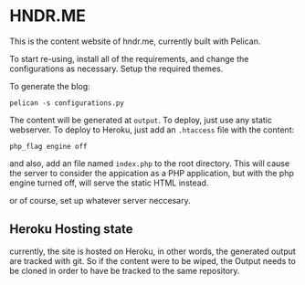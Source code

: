 HNDR.ME
=======

This is the content website of hndr.me, currently built with Pelican.

To start re-using, install all of the requirements, and change the configurations as necessary.
Setup the required themes.

To generate the blog:

    pelican -s configurations.py

The content will be generated at `output`. To deploy, just use any static webserver.
To deploy to Heroku, just add an `.htaccess` file with the content:

    php_flag engine off

and also, add an file named `index.php` to the root directory. This will cause the server to consider the appication as a PHP application, but with the php engine turned off, will serve the static HTML instead. 

or of course, set up whatever server neccesary.

## Heroku Hosting state
currently, the site is hosted on Heroku, in other words, the generated output are tracked with git. So if the content were to be wiped, the Output needs to be cloned in order to have be tracked to the same repository.